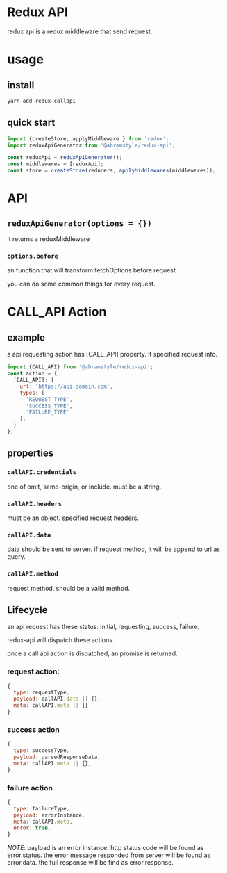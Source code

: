# Redux API

redux api is a redux middleware that send request.

# usage
## install
```bash
yarn add redux-callapi
```

## quick start
```js
import {createStore, applyMiddleware } from 'redux';
import reduxApiGenerator from '@abramstyle/redux-api';

const reduxApi = reduxApiGenerator();
const middlewares = [reduxApi];
const store = createStore(reducers, applyMiddlewares(middlewares));
```

# API
## `reduxApiGenerator(options = {})`
it returns a reduxMiddleware

### `options.before`
an function that will transform fetchOptions before request.

you can do some common things for every request.

# CALL_API Action
## example

a api requesting action has [CALL_API] property. it specified request info.

```js
import {CALL_API} from '@abramstyle/redux-api';
const action = {
  [CALL_API]: {
    url: 'https://api.domain.com',
    types: [
      'REQUEST_TYPE',
      'SUCCESS_TYPE',
      'FAILURE_TYPE'
    ],
  }
};
```

## properties

### `callAPI.credentials`
one of omit, same-origin, or include. must be a string.

### `callAPI.headers`
must be an object. specified request headers.

### `callAPI.data`
data should be sent to server. if request method, it will be append to url as query.

### `callAPI.method`
request method, should be a valid method.

## Lifecycle
an api request has these status: initial, requesting, success, failure.

redux-api will dispatch these actions.

once a call api action is dispatched, an promise is returned.

### request action:
```js
{
  type: requestType,
  payload: callAPI.data || {},
  meta: callAPI.meta || {}
}
```
### success action
```js
{
  type: successType,
  payload: parsedResponseData,
  meta: callAPI.meta || {},
}
```
### failure action
```js
{
  type: failureType,
  payload: errorInstance,
  meta: callAPI.meta,
  error: true,
}
```
*NOTE*: payload is an error instance. http status code will be found as error.status. the error message responded from server will be found as error.data. the full response will be find as error.response.
